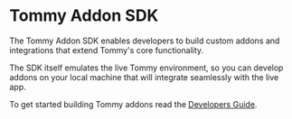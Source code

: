 # Tommy Addon SDK

The Tommy Addon SDK enables developers to build custom addons and integrations that extend Tommy's core functionality.

The SDK itself emulates the live Tommy environment, so you can develop addons on your local machine that will integrate seamlessly with the live app.

To get started building Tommy addons read the [Developers Guide](docs/developers_guide.md).

